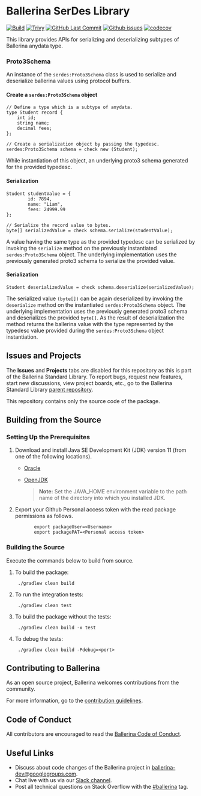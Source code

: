 Ballerina SerDes Library
===================

[![Build](https://github.com/ballerina-platform/module-ballerina-serdes/workflows/Build/badge.svg)](https://github.com/ballerina-platform/module-ballerina-serdes/actions?query=workflow%3ABuild)
[![Trivy](https://github.com/ballerina-platform/module-ballerina-serdes/actions/workflows/trivy-scan.yml/badge.svg)](https://github.com/ballerina-platform/module-ballerina-serdes/actions/workflows/trivy-scan.yml)
[![GitHub Last Commit](https://img.shields.io/github/last-commit/ballerina-platform/module-ballerina-serdes.svg)](https://github.com/ballerina-platform/module-ballerina-serdes/commits/main)
[![Github issues](https://img.shields.io/github/issues/ballerina-platform/ballerina-standard-library/module/serdes.svg?label=Open%20Issues)](https://github.com/ballerina-platform/ballerina-standard-library/labels/module%2Fserdes)
[![codecov](https://codecov.io/gh/ballerina-platform/module-ballerina-serdes/branch/main/graph/badge.svg)](https://codecov.io/gh/ballerina-platform/module-ballerina-serdes)

This library provides APIs for serializing and deserializing subtypes of Ballerina anydata type.

### Proto3Schema

An instance of the `serdes:Proto3Schema` class is used to serialize and deserialize ballerina values using protocol buffers.

#### Create a `serdes:Proto3Schema` object

```ballerina
// Define a type which is a subtype of anydata.
type Student record {
    int id;
    string name;
    decimal fees;
};

// Create a serialization object by passing the typedesc.
serdes:Proto3Schema schema = check new (Student);
```
While instantiation of this object, an underlying proto3 schema generated for the provided typedesc.

#### Serialization

```ballerina
Student studentValue = {
        id: 7894,
        name: "Liam",
        fees: 24999.99
};

// Serialize the record value to bytes.
byte[] serializedValue = check schema.serialize(studentValue);
```
A value having the same type as the provided typedesc can be serialized by invoking the `serialize` method on the previously instantiated `serdes:Proto3Schema` object. The underlying implementation uses the previously generated proto3 schema to serialize the provided value.

#### Serialization

```ballerina
Student deserializedValue = check schema.deserialize(serializedValue);
```
The serialized value `(byte[])` can be again deserialized by invoking the `deserialize` method on the instantiated `serdes:Proto3Schema` object. The underlying implementation uses the previously generated proto3 schema and deserializes the provided `byte[]`. As the result of deserialization the method returns the ballerina value with the type represented by the typedesc value provided during the `serdes:Proto3Schema` object instantiation.

## Issues and Projects

The **Issues** and **Projects** tabs are disabled for this repository as this is part of the Ballerina Standard Library. To report bugs, request new features, start new discussions, view project boards, etc., go to the Ballerina Standard Library [parent repository](https://github.com/ballerina-platform/ballerina-standard-library).

This repository contains only the source code of the package.

## Building from the Source

### Setting Up the Prerequisites

1. Download and install Java SE Development Kit (JDK) version 11 (from one of the following locations).
    * [Oracle](https://www.oracle.com/java/technologies/javase-jdk11-downloads.html)

    * [OpenJDK](https://adoptium.net/)

      > **Note:** Set the JAVA_HOME environment variable to the path name of the directory into which you installed JDK.

2. Export your Github Personal access token with the read package permissions as follows.

              export packageUser=<Username>
              export packagePAT=<Personal access token>

### Building the Source

Execute the commands below to build from source.

1. To build the package:

        ./gradlew clean build

2. To run the integration tests:

        ./gradlew clean test

3. To build the package without the tests:

        ./gradlew clean build -x test

4. To debug the tests:

        ./gradlew clean build -Pdebug=<port>

## Contributing to Ballerina

As an open source project, Ballerina welcomes contributions from the community.

For more information, go to the [contribution guidelines](https://github.com/ballerina-platform/ballerina-lang/blob/master/CONTRIBUTING.md).

## Code of Conduct

All contributors are encouraged to read the [Ballerina Code of Conduct](https://ballerina.io/code-of-conduct).

## Useful Links

* Discuss about code changes of the Ballerina project in [ballerina-dev@googlegroups.com](mailto:ballerina-dev@googlegroups.com).
* Chat live with us via our [Slack channel](https://ballerina.io/community/slack/).
* Post all technical questions on Stack Overflow with the [#ballerina](https://stackoverflow.com/questions/tagged/ballerina) tag.
